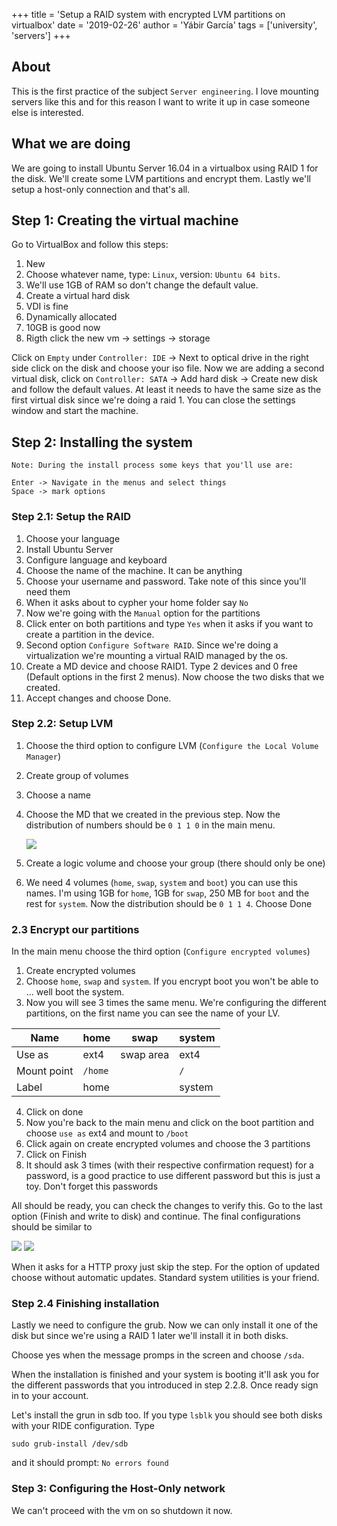 +++
title = 'Setup a RAID system with encrypted LVM partitions on virtualbox'
date = '2019-02-26'
author = 'Yábir García'
tags = ['university', 'servers']
+++

## About 

This is the first practice of the subject `Server engineering`. I love
mounting servers like this and for this reason I want to write it up
in case someone else is interested.

## What we are doing

We are going to install Ubuntu Server 16.04 in a virtualbox using RAID
1 for the disk. We'll create some LVM partitions and encrypt
them. Lastly we'll setup a host-only connection and that's all.

## Step 1: Creating the virtual machine

Go to VirtualBox and follow this steps:

1. New
2. Choose whatever name, type: `Linux`, version: `Ubuntu 64 bits`.
3. We'll use 1GB of RAM so don't change the default value.
4. Create a virtual hard disk
5. VDI is fine
6. Dynamically allocated
7. 10GB is good now
8. Rigth click the new vm -> settings -> storage 

Click on `Empty` under `Controller: IDE` -> Next to optical drive in
the right side click on the disk and choose your iso file. Now we are
adding a second virtual disk, click on `Controller: SATA` -> Add hard
disk -> Create new disk and follow the default values. At least it
needs to have the same size as the first virtual disk since we're
doing a raid 1. You can close the settings window and start the machine.

## Step 2: Installing the system 

	Note: During the install process some keys that you'll use are:
	
	Enter -> Navigate in the menus and select things
	Space -> mark options


### Step 2.1: Setup the RAID

1. Choose your language
2. Install Ubuntu Server
3. Configure language and keyboard
4. Choose the name of the machine. It can be anything
5. Choose your username and password. Take note of this since you'll need them
6. When it asks about to cypher your home folder say `No`
7. Now we're going with the `Manual` option for the partitions
8. Click enter on both partitions and type `Yes` when it asks if you
   want to create a partition in the device.
9. Second option `Configure Software RAID`. Since we're doing a
   virtualization we're mounting a virtual RAID managed by the os.
10. Create a MD device and choose RAID1. Type 2 devices and 0 free
    (Default options in the first 2 menus). Now choose the two disks that we created.
11. Accept changes and choose Done.

### Step 2.2: Setup LVM

1. Choose the third option to configure LVM (`Configure the Local Volume Manager`)
2. Create group of volumes
3. Choose a name
4. Choose the MD that we created in the previous step. Now the
   distribution of numbers should be `0 1 1 0` in the main menu.
   
   ![](/images/ise/uno.png)
   
5. Create a logic volume and choose your group (there should only be one)
6. We need 4 volumes (`home`, `swap`, `system` and `boot`) you can use
   this names. I'm using 1GB for `home`, 1GB for `swap`, 250 MB for
   `boot` and the rest for `system`. Now the distribution should be `0 1 1 4`.
   Choose Done

### 2.3 Encrypt our partitions

In the main menu choose the third option (`Configure encrypted volumes`)

1. Create encrypted volumes
2. Choose `home`, `swap` and `system`. If you encrypt boot you won't be able to ... well boot the system.
3. Now you will see 3 times the same menu. We're configuring the
   different partitions, on the first name you can see the name of
   your LV.
   
   
| Name        | home  | swap      | system |
|-------------|-------|-----------|--------|
| Use as      | ext4  | swap area | ext4   |
| Mount point |`/home`|           | `/`    |
| Label       | home  |           | system |

4. Click on done
5. Now you're back to the main menu and click on the boot partition
   and choose `use as` ext4 and mount to `/boot`
6. Click again on create encrypted volumes and choose the 3 partitions
7. Click on Finish
8. It should ask 3 times (with their respective confirmation request)
   for a password, is a good practice to use different password but
   this is just a toy. Don't forget this passwords

All should be ready, you can check the changes to verify this. Go to
the last option (Finish and write to disk) and continue. The final
configurations should be similar to 

![](/images/ise/dos.png)
![](/images/ise/tres.png)

When it asks for a HTTP proxy just skip the step.
For the option of updated choose without automatic updates.
Standard system utilities is your friend.

### Step 2.4 Finishing installation

Lastly we need to configure the grub. Now we can only install it one
of the disk but since we're using a RAID 1 later we'll install it in
both disks.

Choose yes when the message promps in the screen and choose `/sda`.

When the installation is finished and your system is booting it'll ask
you for the different passwords that you introduced in step
2.2.8. Once ready sign in to your account.

Let's install the grun in sdb too. If you type `lsblk` you should see
both disks with your RIDE configuration. Type 

	sudo grub-install /dev/sdb

and it should prompt: `No errors found`

### Step 3: Configuring the Host-Only network

We can't proceed with the vm on so shutdown it now.
